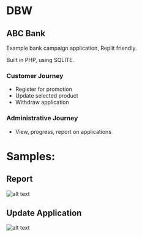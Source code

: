 # DBW

## ABC Bank
Example bank campaign application, Replit friendly.

Built in PHP, using SQLITE.


### Customer Journey
- Register for promotion
- Update selected product
- Withdraw application

### Administrative Journey
- View, progress, report on applications



# Samples:


## Report

![alt text](https://github.com/krlwshu/abcbank_replit/blob/main/report.png?raw=true)

## Update Application

![alt text](https://github.com/krlwshu/abcbank_replit/blob/main/custeditapp.png?raw=true)
